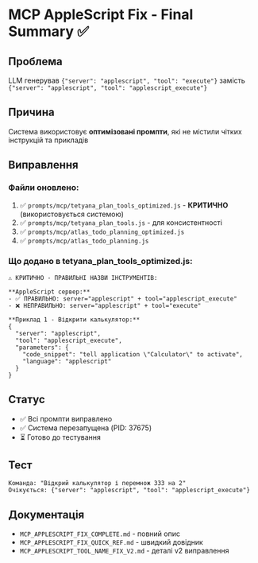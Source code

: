 # MCP AppleScript Fix - Final Summary ✅

## Проблема
LLM генерував `{"server": "applescript", "tool": "execute"}` замість `{"server": "applescript", "tool": "applescript_execute"}`

## Причина
Система використовує **оптимізовані промпти**, які не містили чітких інструкцій та прикладів

## Виправлення

### Файли оновлено:
1. ✅ `prompts/mcp/tetyana_plan_tools_optimized.js` - **КРИТИЧНО** (використовується системою)
2. ✅ `prompts/mcp/tetyana_plan_tools.js` - для консистентності
3. ✅ `prompts/mcp/atlas_todo_planning_optimized.js`
4. ✅ `prompts/mcp/atlas_todo_planning.js`

### Що додано в tetyana_plan_tools_optimized.js:
```
⚠️ КРИТИЧНО - ПРАВИЛЬНІ НАЗВИ ІНСТРУМЕНТІВ:

**AppleScript сервер:**
- ✅ ПРАВИЛЬНО: server="applescript" + tool="applescript_execute"
- ❌ НЕПРАВИЛЬНО: server="applescript" + tool="execute"

**Приклад 1 - Відкрити калькулятор:**
{
  "server": "applescript",
  "tool": "applescript_execute",
  "parameters": {
    "code_snippet": "tell application \"Calculator\" to activate",
    "language": "applescript"
  }
}
```

## Статус
- ✅ Всі промпти виправлено
- ✅ Система перезапущена (PID: 37675)
- ⏳ Готово до тестування

## Тест
```
Команда: "Відкрий калькулятор і перемнож 333 на 2"
Очікується: {"server": "applescript", "tool": "applescript_execute"}
```

## Документація
- `MCP_APPLESCRIPT_FIX_COMPLETE.md` - повний опис
- `MCP_APPLESCRIPT_FIX_QUICK_REF.md` - швидкий довідник
- `MCP_APPLESCRIPT_TOOL_NAME_FIX_V2.md` - деталі v2 виправлення
